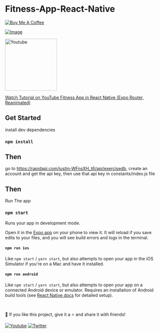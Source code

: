# Fitness-App-React-Native

<a href="https://www.buymeacoffee.com/syednoman" target="_blank"><img src="https://www.buymeacoffee.com/assets/img/custom_images/orange_img.png" alt="Buy Me A Coffee" style="height: auto !important;width: auto !important;" />

![Image](https://cdn.dribbble.com/userupload/11359073/file/original-65749ff36820139e272a60d6eb11b3eb.png?resize=1024x768)

<p align="left">
  <a href="https://www.youtube.com/channel/UCILovaLl2fUPAww1bGJ4sJQ?sub_confirmation=1"><img height="auto" width="170" alt="Youtube" title="Youtube" src="https://img.shields.io/badge/-Subscribe-red?style=for-the-badge&logo=youtube&logoColor=white"/>
  <p>
    Watch Tutorial on YouTube <a href="https://www.youtube.com/playlist?list=PLKWMD009Q4qScuZtpIsr-LaLl5dbDQcKb" target="_blank">Fitness App in React Native (Expo Router, Reanimated)</a>
  </p>
  
</p>
  

## Get Started

install dev dependencies

### `npm install`

## Then

go to https://rapidapi.com/justin-WFnsXH_t6/api/exercisedb, create an account and get the api key, then use that api key in constants/index.js file

## Then

Run The app

### `npm start`

Runs your app in development mode.

Open it in the [Expo app](https://expo.io) on your phone to view it. It will reload if you save edits to your files, and you will see build errors and logs in the terminal.

#### `npm run ios`

Like `npm start` / `yarn start`, but also attempts to open your app in the iOS Simulator if you're on a Mac and have it installed.

#### `npm run android`

Like `npm start` / `yarn start`, but also attempts to open your app on a connected Android device or emulator. Requires an installation of Android build tools (see [React Native docs](https://facebook.github.io/react-native/docs/getting-started.html) for detailed setup).

<br />

💙 If you like this project, give it a ⭐ and share it with friends!

<p align="left">
  <a href="https://www.youtube.com/channel/UCILovaLl2fUPAww1bGJ4sJQ?sub_confirmation=1"><img alt="Youtube" title="Youtube" src="https://img.shields.io/badge/-Subscribe-red?style=for-the-badge&logo=youtube&logoColor=white"/></a>
  <a href="https://twitter.com/codewithnomi_"><img alt="Twitter" title="Twitter" src="https://img.shields.io/badge/-Twitter-1DA1F2?style=for-the-badge&logo=twitter&logoColor=white"/></a>
</p>

